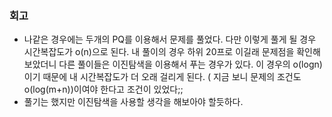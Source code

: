 ### 회고
- 나같은 경우에는 두개의 PQ를 이용해서 문제를 풀었다. 다만 이렇게 풀게 될 경우 시간복잡도가 o(n)으로 된다. 내 풀이의 경우 하위 20프로 이길래 문제점을 확인해보았더니 다른 풀이들은 이진탐색을 이용해서 푸는 경우가 있다. 이 경우의 o(logn)이기 때문에 내 시간복잡도가 더 오래 걸리게 된다. ( 지금 보니 문제의 조건도 o(log(m+n))이여야 한다고 조건이 있었다;;
- 풀기는 했지만 이진탐색을 사용할 생각을 해보아야 할듯하다.